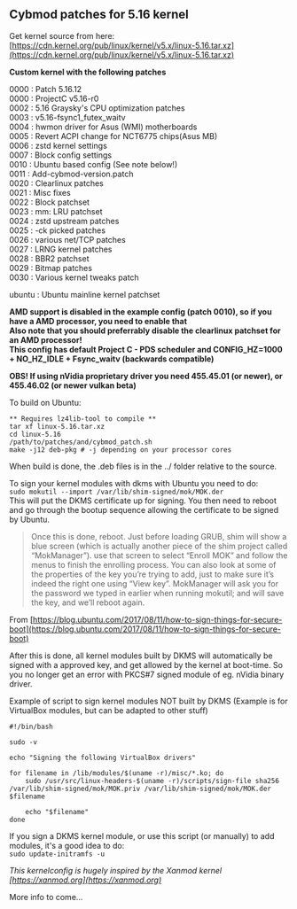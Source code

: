 ## Cybmod patches for 5.16 kernel  

Get kernel source from here: [https://cdn.kernel.org/pub/linux/kernel/v5.x/linux-5.16.tar.xz](https://cdn.kernel.org/pub/linux/kernel/v5.x/linux-5.16.tar.xz)  

**Custom kernel with the following patches**  

0000 : Patch 5.16.12  
0000 : ProjectC v5.16-r0  
0002 : 5.16 Graysky's CPU optimization patches  
0003 : v5.16-fsync1_futex_waitv  
0004 : hwmon driver for Asus (WMI) motherboards  
0005 : Revert ACPI change for NCT6775 chips(Asus MB)  
0006 : zstd kernel settings  
0007 : Block config settings  
0010 : Ubuntu based config (See note below!)  
0011 : Add-cybmod-version.patch  
0020 : Clearlinux patches  
0021 : Misc fixes  
0022 : Block patchset  
0023 : mm: LRU patchset  
0024 : zstd upstream patches  
0025 : -ck picked patches  
0026 : various net/TCP patches  
0027 : LRNG kernel patches  
0028 : BBR2 patchset  
0029 : Bitmap patches  
0030 : Various kernel tweaks patch  

ubuntu : Ubuntu mainline kernel patchset  

**AMD support is disabled in the example config (patch 0010), so if you have a AMD processor, you need to enable that**  
**Also note that you should preferrably disable the clearlinux patchset for an AMD processor!**  
**This config has default Project C - PDS scheduler and CONFIG_HZ=1000 + NO_HZ_IDLE + Fsync_waitv (backwards compatible)**  

**OBS! If using nVidia proprietary driver you need 455.45.01 (or newer), or 455.46.02 (or newer vulkan beta)**  

To build on Ubuntu:  
```
** Requires lz4lib-tool to compile **
tar xf linux-5.16.tar.xz    
cd linux-5.16  
/path/to/patches/and/cybmod_patch.sh  
make -j12 deb-pkg # -j depending on your processor cores  
```
When build is done, the .deb files is in the ../ folder relative to the source.  

To sign your kernel modules with dkms with Ubuntu you need to do:  
`sudo mokutil --import /var/lib/shim-signed/mok/MOK.der`  
This will put the DKMS certificate up for signing. You then need to reboot and go through the bootup sequence allowing the certificate to be signed by Ubuntu.  

>Once this is done, reboot. Just before loading GRUB, shim will show a blue screen (which is actually another piece of the shim project called “MokManager”). use that screen to select “Enroll MOK” and follow the menus to finish the enrolling process. You can also look at some of the properties of the key you’re trying to add, just to make sure it’s indeed the right one using “View key”. MokManager will ask you for the password we typed in earlier when running mokutil; and will save the key, and we’ll reboot again.  

From [https://blog.ubuntu.com/2017/08/11/how-to-sign-things-for-secure-boot](https://blog.ubuntu.com/2017/08/11/how-to-sign-things-for-secure-boot)  

After this is done, all kernel modules built by DKMS will automatically be signed with a approved key, and get allowed by the kernel at boot-time. So you no longer get an error with PKCS#7 signed module of eg. nVidia binary driver.  

Example of script to sign kernel modules NOT built by DKMS (Example is for VirtualBox modules, but can be adapted to other stuff)  
```
#!/bin/bash

sudo -v

echo "Signing the following VirtualBox drivers"

for filename in /lib/modules/$(uname -r)/misc/*.ko; do
	sudo /usr/src/linux-headers-$(uname -r)/scripts/sign-file sha256 /var/lib/shim-signed/mok/MOK.priv /var/lib/shim-signed/mok/MOK.der $filename

	echo "$filename"
done
```
If you sign a DKMS kernel module, or use this script (or manually) to add modules, it's a good idea to do:  
`sudo update-initramfs -u`  

_This kernelconfig is hugely inspired by the Xanmod kernel [https://xanmod.org](https://xanmod.org)_  

More info to come...  
